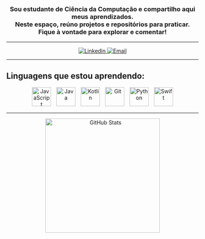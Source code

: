 <h3 align="center">
  Sou estudante de Ciência da Computação e compartilho aqui meus aprendizados.<br>
  Neste espaço, reúno projetos e repositórios para praticar.
  Fique à vontade para explorar e comentar!
</h3>

---
<p align="center">
  <a href="[https://br.linkedin.com/?mcid=6821526239111716925&src=go-pa&trk=sem-ga_campid.12619604099_asid.149519181115_crid.725790844702_kw.linkedin_d.c_tid.kwd-148086543_n.g_mt.e_geo.9197548&cid=&gclsrc=aw.ds&gad_source=1&gad_campaignid=12619604099&gbraid=0AAAAABhL5JOYP6BQAswNUcBvAIgBivV-8&gclid=EAIaIQobChMI992v2fGhkAMVC0BIAB1fpQW0EAAYASAAEgJvGfD_BwE" target="_blank](https://www.linkedin.com/in/lara-cruz-1a144738a/)">
    <img 
      alt="Linkedin" 
      title="Acesse meu Linkedin" 
      src="https://custom-icon-badges.demolab.com/badge/-LinkedIn-blue?logo=linkedin&logoColor=white&style=for-the-badge"
    />
  </a>
  <a href="mailto:laravasccruz@hotmail.com">
    <img
      alt="Email"
      title="Me envie um email"
      src="https://custom-icon-badges.demolab.com/badge/-Email-red?logo=gmail&logoColor=white&style=for-the-badge"
    />
  </a>
</p>

---
<h2 align="left">
  Linguagens que estou aprendendo:
</h2>

<div align="center">
  <img 
      alt="JavaScript" 
      title="JavaScript"
      width="50px" 
      style="margin-right: 10px;" 
      src="https://cdn.jsdelivr.net/gh/devicons/devicon@latest/icons/javascript/javascript-original.svg" 
  />
  <img 
      alt="Java"
      title="Java" 
      width="50px" 
      style="margin-right: 10px;" 
      src="https://cdn.jsdelivr.net/gh/devicons/devicon/icons/java/java-original.svg" 
  />
  <img 
      alt="Kotlin" 
      title="Kotlin"
      width="50px" 
      style="margin-right: 10px;" 
      src="https://cdn.jsdelivr.net/gh/devicons/devicon/icons/kotlin/kotlin-original.svg" 
  />
  <img 
      alt="Git" 
      title="Git"
      width="50px" 
      style="margin-right: 10px;" 
      src="https://cdn.jsdelivr.net/gh/devicons/devicon@latest/icons/git/git-original.svg" 
  />
  <img 
      alt="Python" 
      title="Python"
      width="50px" 
      style="margin-right: 10px;" 
      src="https://cdn.jsdelivr.net/gh/devicons/devicon@latest/icons/python/python-original.svg" 
  />
  <img 
      alt="Swift" 
      title="Swift"
      width="50px" 
      src="https://cdn.jsdelivr.net/gh/devicons/devicon/icons/swift/swift-original.svg" 
  />
</div>

---
<p align="center">
  <img 
    alt="GitHub Stats" 
    height="300" 
    src="https://github-readme-stats.vercel.app/api/top-langs/?username=LaraCruz18&theme=tokyonight&layout=compact&custom_title=&langs_count=9" 
  />
</p>
